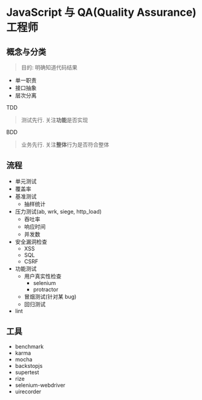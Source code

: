 # JavaScript 与 QA(Quality Assurance)工程师

## 概念与分类

> 目的: 明确知道代码结果

- 单一职责
- 接口抽象
- 层次分离

TDD

> 测试先行. 关注**功能**是否实现

BDD

> 业务先行. 关注**整体**行为是否符合整体

## 流程

- 单元测试
- 覆盖率
- 基准测试
  - 抽样统计
- 压力测试(ab, wrk, siege, http_load)
  - 吞吐率
  - 响应时间
  - 并发数
- 安全漏洞检查
  - XSS
  - SQL
  - CSRF
- 功能测试
  - 用户真实性检查
    - selenium
    - protractor
  - 冒烟测试(针对某 bug)
  - 回归测试
- lint

## 工具

- benchmark
- karma
- mocha
- backstopjs
- supertest
- rize
- selenium-webdriver
- uirecorder
